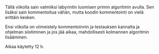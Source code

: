 Tällä viikolla sain valmiiksi labyrintin luomisen primin algoritmin avulla. Sen lisäksi sain kommentoitua vähän, mutta koodin kommentointi on vielä erittäin kesken.

Ensi viikolla on viimeistely kommentoinnin ja testauksen kannalta ja ohjelman siistiminen ja jos jää aikaa, mahdollisesti kolmannen algoritmin lisääminen.

Aikaa käytetty 12 h.
